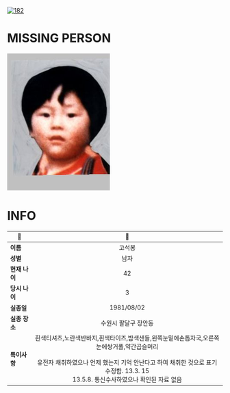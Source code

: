 [![182](https://img.shields.io/badge/%EC%8B%A4%EC%A2%85%EC%8B%A0%EA%B3%A0%EB%8A%94%20%EA%B5%AD%EB%B2%88%EC%97%86%EC%9D%B4-182-blue)](http://safe182.go.kr/index.do)

# MISSING PERSON

<img src="./missing_person.jpg">

# INFO

|🔑|💎|
|--|:--:|
|**이름**|고석봉|
|**성별**|남자|
|**현재 나이**|42|
|**당시 나이**|3|
|**실종일**|1981/08/02|
|**실종 장소**|수원시 팔달구 장안동|
|**특이사항**|흰색티셔츠,노란색반바지,흰색타이즈,밤색샌들,왼쪽눈밑에손톱자국,오른쪽눈에쌍거풀,약간곱슬머리</br></br>유전자 채취하였으나 언제 했는지 기억 안난다고 하여 채취한 것으로 표기 수정함. 13.3. 15</br>13.5.8. 통신수사하였으나 확인된 자료 없음|
